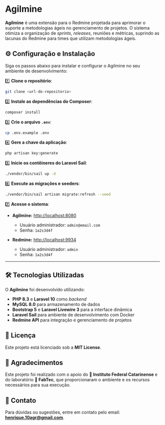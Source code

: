 # Agilmine

**Agilmine** é uma extensão para o Redmine projetada para aprimorar o suporte a metodologias ágeis no gerenciamento de projetos. O sistema otimiza a organização de *sprints*, *releases*, reuniões e métricas, suprindo as lacunas do Redmine para times que utilizam metodologias ágeis.

## ⚙️ Configuração e Instalação

Siga os passos abaixo para instalar e configurar o Agilmine no seu ambiente de desenvolvimento:

1️⃣ **Clone o repositório**:

```bash
git clone <url-do-repositorio>
```

2️⃣ **Instale as dependências do Composer**:

```bash
composer install
```

3️⃣ **Crie o arquivo `.env`**:

```bash
cp .env.example .env
```

4️⃣ **Gere a chave da aplicação**:

```bash
php artisan key:generate
```

5️⃣ **Inicie os contêineres do Laravel Sail**:

```bash
./vendor/bin/sail up -d
```

6️⃣ **Execute as migrações e seeders**:

```bash
./vendor/bin/sail artisan migrate:refresh --seed
```

7️⃣ **Acesse o sistema**:

- **Agilmine:** [http://localhost:8080](http://localhost:8080)  
  - Usuário administrador: `admin@email.com`  
  - Senha: `1a2s3d4f`  

- **Redmine:** [http://localhost:9934](http://localhost:9934)  
  - Usuário administrador: `admin`  
  - Senha: `1a2s3d4f`  

---

## 🛠️ Tecnologias Utilizadas

O **Agilmine** foi desenvolvido utilizando:

- **PHP 8.3** e **Laravel 10** como *backend*
- **MySQL 8.0** para armazenamento de dados
- **Bootstrap 5** e **Laravel Livewire 3** para a interface dinâmica
- **Laravel Sail** para ambiente de desenvolvimento com Docker
- **Redmine API** para integração e gerenciamento de projetos

## 📜 Licença

Este projeto está licenciado sob a **MIT License**.

## 🙏 Agradecimentos

Este projeto foi realizado com o apoio do **🏫 Instituto Federal Catarinense** e do laboratório **🧪 FabTec**, que proporcionaram o ambiente e os recursos necessários para sua execução.

## 📧 Contato

Para dúvidas ou sugestões, entre em contato pelo email: **henrique.10agr@gmail.com**.